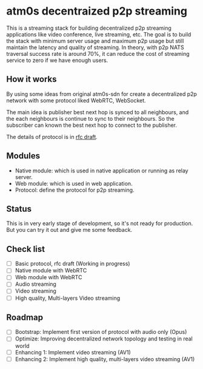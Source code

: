 # atm0s decentraized p2p streaming

This is a streaming stack for building decentralized p2p streaming applications like video conference, live streaming, etc. The goal is to build the stack with minimum server usage and maximum p2p usage but still maintain the latency and quality of streaming. In theory, with p2p NATS traversal success rate is around 70%, it can reduce the cost of streaming service to zero if we have enough users.

## How it works

By using some ideas from original atm0s-sdn for create a decentralized p2p network with some protocol liked WebRTC, WebSocket.

The main idea is publisher best next hop is synced to all neighbours, and the each neighbours is continue to sync to their neighbours. So the subscriber can known the best next hop to connect to the publisher.

The details of protocol is in [rfc draft](./crates/protocol/docs/rfcs/2023-decentralized-p2p-streaming-01.md).

## Modules

- Native module: which is used in native application or running as relay server.
- Web module: which is used in web application.
- Protocol: define the protocol for p2p streaming.

## Status

This is in very early stage of development, so it's not ready for production. But you can try it out and give me some feedback.

## Check list

- [ ] Basic protocol, rfc draft (Working in progress)
- [ ] Native module with WebRTC
- [ ] Web module with WebRTC
- [ ] Audio streaming
- [ ] Video streaming
- [ ] High quality, Multi-layers Video streaming

## Roadmap

- [ ] Bootstrap: Implement first version of protocol with audio only (Opus)
- [ ] Optimize: Improving decentralized network topology and testing in real world
- [ ] Enhancing 1: Implement video streaming (AV1)
- [ ] Enhancing 2: Implement high quality, multi-layers video streaming (AV1)
